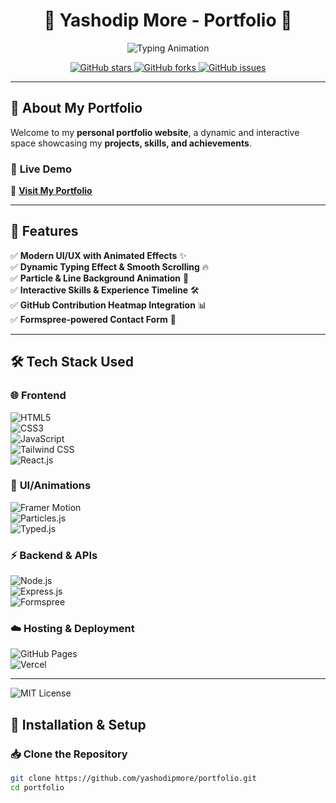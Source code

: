 <h1 align="center">🚀 Yashodip More - Portfolio 🌟</h1>

<p align="center">
  <img src="https://readme-typing-svg.demolab.com?font=Fira+Code&weight=600&size=22&pause=1000&color=00FFFF&center=true&width=500&lines=Frontend+Developer+|+Problem+Solver;Full-Stack+Developer+|+AI%2FML+Enthusiast;Competitive+Programmer+|+Tech+Innovator" alt="Typing Animation" />
</p>

<p align="center">
  <a href="https://github.com/yashodipmore">
    <img src="https://img.shields.io/github/stars/yashodipmore?color=yellow&label=Stars&logo=github&style=for-the-badge" alt="GitHub stars">
  </a>
  <a href="https://github.com/yashodipmore">
    <img src="https://img.shields.io/github/forks/yashodipmore?color=blue&label=Forks&logo=github&style=for-the-badge" alt="GitHub forks">
  </a>
  <a href="https://github.com/yashodipmore">
    <img src="https://img.shields.io/github/issues/yashodipmore?color=red&label=Issues&logo=github&style=for-the-badge" alt="GitHub issues">
  </a>
</p>

---

## 📌 About My Portfolio  
Welcome to my **personal portfolio website**, a dynamic and interactive space showcasing my **projects, skills, and achievements**.  

### 🚀 **Live Demo**  
🔗 **[Visit My Portfolio](https://yashodipmore.netlify.app/)**  

---

## 🎯 **Features**  
✅ **Modern UI/UX with Animated Effects** ✨  
✅ **Dynamic Typing Effect & Smooth Scrolling** 🔥  
✅ **Particle & Line Background Animation** 🎨  
✅ **Interactive Skills & Experience Timeline** 🛠️  
✅ **GitHub Contribution Heatmap Integration** 📊  
✅ **Formspree-powered Contact Form** 📩  

---

## 🛠️ **Tech Stack Used**  

### 🌐 **Frontend**  
![HTML5](https://img.shields.io/badge/HTML5-E34F26?style=for-the-badge&logo=html5&logoColor=white)  
![CSS3](https://img.shields.io/badge/CSS3-1572B6?style=for-the-badge&logo=css3&logoColor=white)  
![JavaScript](https://img.shields.io/badge/JavaScript-F7DF1E?style=for-the-badge&logo=javascript&logoColor=black)  
![Tailwind CSS](https://img.shields.io/badge/TailwindCSS-38B2AC?style=for-the-badge&logo=tailwind-css&logoColor=white)  
![React.js](https://img.shields.io/badge/React-61DAFB?style=for-the-badge&logo=react&logoColor=black)  

### 🎨 **UI/Animations**  
![Framer Motion](https://img.shields.io/badge/FramerMotion-black?style=for-the-badge&logo=framer&logoColor=white)  
![Particles.js](https://img.shields.io/badge/Particles.js-000000?style=for-the-badge&logo=javascript&logoColor=white)  
![Typed.js](https://img.shields.io/badge/Typed.js-ff69b4?style=for-the-badge&logo=javascript&logoColor=white)  

### ⚡ **Backend & APIs**  
![Node.js](https://img.shields.io/badge/Node.js-43853D?style=for-the-badge&logo=node.js&logoColor=white)  
![Express.js](https://img.shields.io/badge/Express.js-000000?style=for-the-badge&logo=express&logoColor=white)  
![Formspree](https://img.shields.io/badge/Formspree-FF5733?style=for-the-badge&logo=gmail&logoColor=white)  

### ☁️ **Hosting & Deployment**  
![GitHub Pages](https://img.shields.io/badge/GitHub_Pages-222222?style=for-the-badge&logo=github&logoColor=white)  
![Vercel](https://img.shields.io/badge/Vercel-000000?style=for-the-badge&logo=vercel&logoColor=white)  

---

![MIT License](https://img.shields.io/badge/License-MIT-blue.svg)


## 🚀 **Installation & Setup**  

### 📥 Clone the Repository  
```sh
git clone https://github.com/yashodipmore/portfolio.git
cd portfolio




